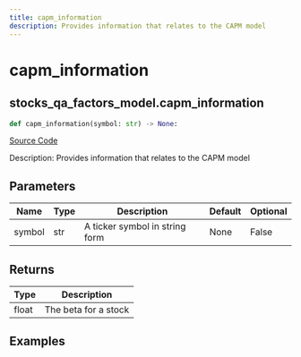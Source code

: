 ```yaml
---
title: capm_information
description: Provides information that relates to the CAPM model
---
```

# capm_information

## stocks_qa_factors_model.capm_information

```python
def capm_information(symbol: str) -> None:
```
[Source Code](https://github.com/OpenBB-finance/OpenBBTerminal/tree/main/openbb_terminal/stocks/quantitative_analysis/factors_model.py#L79)

Description: Provides information that relates to the CAPM model

## Parameters

| Name | Type | Description | Default | Optional |
| ---- | ---- | ----------- | ------- | -------- |
| symbol | str | A ticker symbol in string form | None | False |

## Returns

| Type | Description |
| ---- | ----------- |
| float | The beta for a stock |

## Examples

